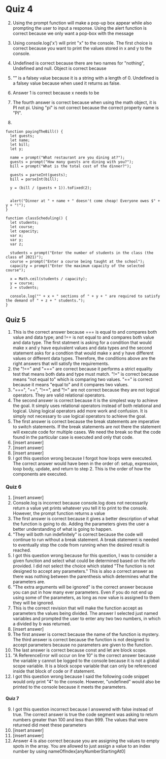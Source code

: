 # Quiz 4

02. Using the prompt function will make a pop-up box appear while also prompting the user to input a response. Using the alert function is correct because we only want a pop-box with the message
03. Using console.log('x') will print "x" to the console. The first choice is correct because you want to print the values stored in x and y to the console.
07. Undefined is correct because there are two names for "nothing", Undefined and null. Object is correct because
08. "" is a falsey value because it is a string with a length of 0. Undefined is a falsey value because when used it returns as false.
09. Answer 1 is correct because x needs to be
10. The fourth answer is correct because when using the math object, it is PI not pi. Using "pi" is not correct because the correct property name is "PI".

11.
```
function payingTheBill() {
  let guests;
  let name;
  let bill;
  let y;

  name = prompt("What restaurant are you dining at?");
  guests = prompt("How many guests are dining with you?");
  bill = prompt("What is the total cost of the dinner?");

  guests = parseInt(guests);
  bill = parseInt(bill);

  y = (bill / (guests + 1)).toFixed(2);


  alert("Dinner at " + name + " doesn't come cheap! Everyone owes $" + y + "!");
}
```
```
function classScheduling() {
  let students;
  let course;
  let capacity;
  var x;
  var y;
  var z;

  students = prompt("Enter the number of students in the class (the class of 2021)");
  course = prompt("Enter a course being taught at the school");
  capacity = prompt("Enter the maximum capacity of the selected course");

  x = Math.ceil(students / capacity);
  y = course;
  z = students;

  console.log("" + x + " sections of " + y + " are required to satisfy the demand of " + z + " students.");
}
```
## Quiz 5

01. This is the correct answer because === is equal to and compares both value and data type; and !== is not equal to and compares both value and data type. The first statment is asking for a condition that would make x and y have equivalent values and data types and the second statement asks for a condtion that would make x and y have different values or different data types. Therefore, the conditions above are the right answers that will satisfy the requirements.
03. the "!==" and "===" are correct because it performs a strict equality test that means both data and type must match. "!=" is correct because means "not equal to" which is comparing two values. "==" is correct because it means "equal to" and it compares two values.
04. "===", "==", "!==", and "!=" are not correct because they are not logical operators. They are valid relational operators.
07. The second answer is correct because it is the simplest way to achieve the goal. It simply uses relational operators instead of both relational and logical. Using logical operators add more work and confusion. It is simply not necessary to use logical operators to achieve the goal.
08. The first answer is correct because the break statements are imperative to switch statements. If the break statements are not there the statement will execute code for multiple cases. We need the break so that the code found in the particular case is executed and only that code.
10. [insert answer]
11. [insert answer]
12. [insert answer]
15. I got this question wrong because I forgot how loops were executed. The correct answer would have been in the order of: setup, expression, loop body, update, and return to step 2. This is the order of how the components are executed.

### Quiz 6

01. [insert answer]
03. Console.log is incorrect because console.log does not necessarily return a value yet prints whatever you tell it to print to the console. However, the prompt function returns a value
04. The first answer is correct because it gives a better description of what the function is going to do. Adding the parameters gives the user a better understanding of what is going to happen.
05. "They will both run indefinitely" is correct because the code will continue to run without a break statement. A break statement is needed to eventually stop the code from running when the desired result is reached.
06. I got this question wrong because for this question, I was to consider a given function and select what could be determined based on the info provided. I did not select the choice which stated "The function is not designed to accept any parameters." This is also a correct answer as there was nothing between the parenthesis which determines what the parameters are.
07. "The extra arguments will be ignored" is the correct answer because you can put in how many ever parameters. Even if you do not end up using some of the parameters, as long as now value is assigned to them they will be ignored.
08. This is the correct revision that will make the function accept as parameters the values being divided. The answer I selected just named variables and prompted the user to enter any two two numbers, in which a divided by b was returned.
09. [insert answer]
10. The first answer is correct because the name of the function is mystery. The third answer is correct because the function is not designed to accept parameters because no parameters are given to the function.
11. The last answer is correct because const and let are block scope.
13. "A ReferenceError will occur on line 10" is the correct answer because the variable y cannot be logged to the console because it is not a global scope variable. It is a block scope variable that can only be referenced inside that block of code or if statement.
15. I got this question wrong because I said the following code snippet would only print "4" to the console. However, "undefined" would also be printed to the console because it meets the parameters.

#### Quiz 7

09. I got this question incorrect because I answered with false instead of true. The correct answer is true the code segment was asking to return numbers greater than 100 and less than 999. The values that were returned did meet these parameters
13. [insert answer]
14.  [insert answer]
15. Answer 4 is also correct because you are assigning the values to empty spots in the array. You are allowed to just assign a value to an index number by using nameOfIndex[anyNumberStartingAt0]
